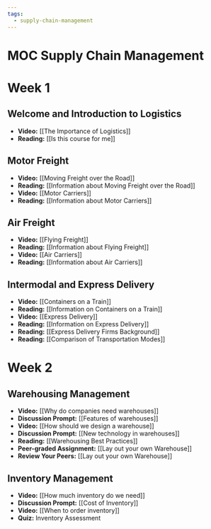 ```yaml
---
tags:
  - supply-chain-management
---
```

# MOC Supply Chain Management

# Week 1
## Welcome and Introduction to Logistics
- **Video:** [[The Importance of Logistics]]
- **Reading:** [[Is this course for me]]
## Motor Freight
- **Video:** [[Moving Freight over the Road]]
- **Reading:** [[Information about Moving Freight over the Road]]
- **Video:** [[Motor Carriers]] 
- **Reading:** [[Information about Motor Carriers]]
## Air Freight
- **Video:** [[Flying Freight]]
- **Reading:** [[Information about Flying Freight]]
- **Video:** [[Air Carriers]]
- **Reading:** [[Information about Air Carriers]]
## Intermodal and Express Delivery
- **Video:** [[Containers on a Train]]
- **Reading:** [[Information on Containers on a Train]]
- **Video:** [[Express Delivery]]
- **Reading:** [[Information on Express Delivery]]
- **Reading:** [[Express Delivery Firms Background]]
- **Reading:** [[Comparison of Transportation Modes]]

# Week 2
## Warehousing Management

- **Video:** [[Why do companies need warehouses]]
- **Discussion Prompt:** [[Features of warehouses]]
- **Video:** [[How should we design a warehouse]]
- **Discussion Prompt:** [[New technology in warehouses]]
- **Reading:** [[Warehousing Best Practices]]
- **Peer-graded Assignment:** [[Lay out your own Warehouse]]
- **Review Your Peers:** [[Lay out your own Warehouse]]

## Inventory Management  

- **Video:** [[How much inventory do we need]]
- **Discussion Prompt:** [[Cost of Inventory]]
- **Video:** [[When to order inventory]]
- **Quiz:** Inventory Assessment